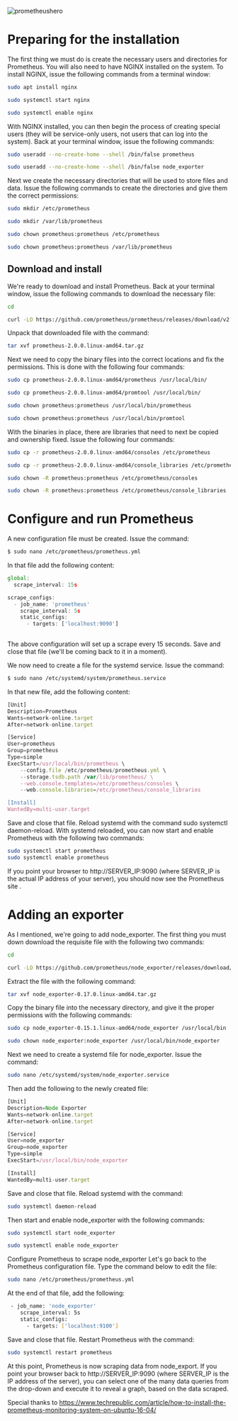 ![prometheushero](https://user-images.githubusercontent.com/44292083/74180194-f9233300-4c36-11ea-89f5-8c8027a95026.jpg)
# Preparing for the installation


The first thing we must do is create the necessary users and directories for Prometheus. You will also need to have NGINX installed on the system. To install NGINX, issue the following commands from a terminal window:
```sh
sudo apt install nginx

sudo systemctl start nginx

sudo systemctl enable nginx
```
With NGINX installed, you can then begin the process of creating special users (they will be service-only users, not users that can log into the system). Back at your terminal window, issue the following commands:
```sh
sudo useradd --no-create-home --shell /bin/false prometheus

sudo useradd --no-create-home --shell /bin/false node_exporter
```
Next we create the necessary directories that will be used to store files and data. Issue the following commands to create the directories and give them the correct permissions:
```sh
sudo mkdir /etc/prometheus

sudo mkdir /var/lib/prometheus

sudo chown prometheus:prometheus /etc/prometheus

sudo chown prometheus:prometheus /var/lib/prometheus
```
## Download and install

We're ready to download and install Prometheus. Back at your terminal window, issue the following commands to download the necessary file:
```sh
cd 

curl -LO https://github.com/prometheus/prometheus/releases/download/v2.0.0/prometheus-2.0.0.linux-amd64.tar.gz
```
Unpack that downloaded file with the command:
```sh
tar xvf prometheus-2.0.0.linux-amd64.tar.gz
```
Next we need to copy the binary files into the correct locations and fix the permissions. This is done with the following four commands:
```sh
sudo cp prometheus-2.0.0.linux-amd64/prometheus /usr/local/bin/

sudo cp prometheus-2.0.0.linux-amd64/promtool /usr/local/bin/

sudo chown prometheus:prometheus /usr/local/bin/prometheus

sudo chown prometheus:prometheus /usr/local/bin/promtool
```
With the binaries in place, there are libraries that need to next be copied and ownership fixed. Issue the following four commands:

```sh
sudo cp -r prometheus-2.0.0.linux-amd64/consoles /etc/prometheus

sudo cp -r prometheus-2.0.0.linux-amd64/console_libraries /etc/prometheus

sudo chown -R prometheus:prometheus /etc/prometheus/consoles

sudo chown -R prometheus:prometheus /etc/prometheus/console_libraries
```

# Configure and run Prometheus

A new configuration file must be created. Issue the command:

```sh
$ sudo nano /etc/prometheus/prometheus.yml
```
In that file add the following content:

```js
global:
  scrape_interval: 15s

scrape_configs:
  - job_name: 'prometheus'
    scrape_interval: 5s
    static_configs:
      - targets: ['localhost:9090']
      
```
     
The above configuration will set up a scrape every 15 seconds. Save and close that file (we'll be coming back to it in a moment).


We now need to create a file for the systemd service. Issue the command:

```sh
$ sudo nano /etc/systemd/system/prometheus.service
```

In that new file, add the following content:

```js
[Unit]
Description=Prometheus
Wants=network-online.target
After=network-online.target

[Service]
User=prometheus
Group=prometheus
Type=simple
ExecStart=/usr/local/bin/prometheus \
    --config.file /etc/prometheus/prometheus.yml \
    --storage.tsdb.path /var/lib/prometheus/ \
    --web.console.templates=/etc/prometheus/consoles \
    --web.console.libraries=/etc/prometheus/console_libraries

[Install]
WantedBy=multi-user.target

```

Save and close that file. Reload systemd with the command sudo systemctl daemon-reload. With systemd reloaded, you can now start and enable Prometheus with the following two commands:

```sh
sudo systemctl start prometheus
sudo systemctl enable prometheus
```

If you point your browser to http://SERVER_IP:9090 (where SERVER_IP is the actual IP address of your server), you should now see the Prometheus site .

# Adding an exporter
As I mentioned, we're going to add node_exporter. The first thing you must down download the requisite file with the following two commands:

```sh
cd

curl -LO https://github.com/prometheus/node_exporter/releases/download/v0.17.0/node_exporter-0.17.0.linux-amd64.tar.gz
```

Extract the file with the following command:

```sh
tar xvf node_exporter-0.17.0.linux-amd64.tar.gz
```

Copy the binary file into the necessary directory, and give it the proper permissions with the following commands:

```sh
sudo cp node_exporter-0.15.1.linux-amd64/node_exporter /usr/local/bin

sudo chown node_exporter:node_exporter /usr/local/bin/node_exporter
```
Next we need to create a systemd file for node_exporter. Issue the command:
```sh
sudo nano /etc/systemd/system/node_exporter.service

```
Then add the following to the newly created file:

```js
[Unit]
Description=Node Exporter
Wants=network-online.target
After=network-online.target

[Service]
User=node_exporter
Group=node_exporter
Type=simple
ExecStart=/usr/local/bin/node_exporter

[Install]
WantedBy=multi-user.target
```

Save and close that file. Reload systemd with the command:

```sh
sudo systemctl daemon-reload
```

Then start and enable node_exporter with the following commands:

```sh
sudo systemctl start node_exporter

sudo systemctl enable node_exporter
```

Configure Prometheus to scrape node_exporter
Let's go back to the Prometheus configuration file. Type the command below to edit the file:

```sh
sudo nano /etc/prometheus/prometheus.yml
```

At the end of that file, add the following:

```sh
 - job_name: 'node_exporter'
    scrape_interval: 5s
    static_configs:
      - targets: ['localhost:9100']
```  

Save and close that file. Restart Prometheus with the command:

```sh
sudo systemctl restart prometheus
```      

At this point, Prometheus is now scraping data from node_export. If you point your browser back to http://SERVER_IP:9090 (where SERVER_IP is the IP address of the server), you can select one of the many data queries from the drop-down and execute it to reveal a graph, based on the data scraped.

Special thanks to https://www.techrepublic.com/article/how-to-install-the-prometheus-monitoring-system-on-ubuntu-16-04/
